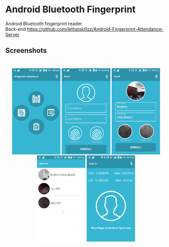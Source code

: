 # Android Bluetooth Fingerprint
Android Bluetooth fingerprint reader<br>
Back-end https://github.com/lethalskillzz/Android-Fingerprint-Attendance-Server


## Screenshots<br><br>  

<p align="center">
 <img src="/screen/Screenshot_2016-09-19-08-44-07.png" width="30%">
 <img src="/screen/Screenshot_2016-09-19-08-44-15.png" width="30%">
 <img src="/screen/Screenshot_2016-09-19-08-46-45.png" width="30%">
 <img src="/screen/Screenshot_2016-09-19-08-47-16.png" width="30%">
 <img src="/screen/Screenshot_2016-09-19-08-47-45.png" width="30%">
</p>

   
